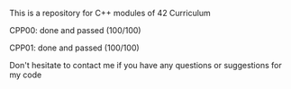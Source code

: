 This is a repository for C++ modules of 42 Curriculum

CPP00: done and passed (100/100)

CPP01: done and passed (100/100)

Don't hesitate to contact me if you have any questions or suggestions for my code
